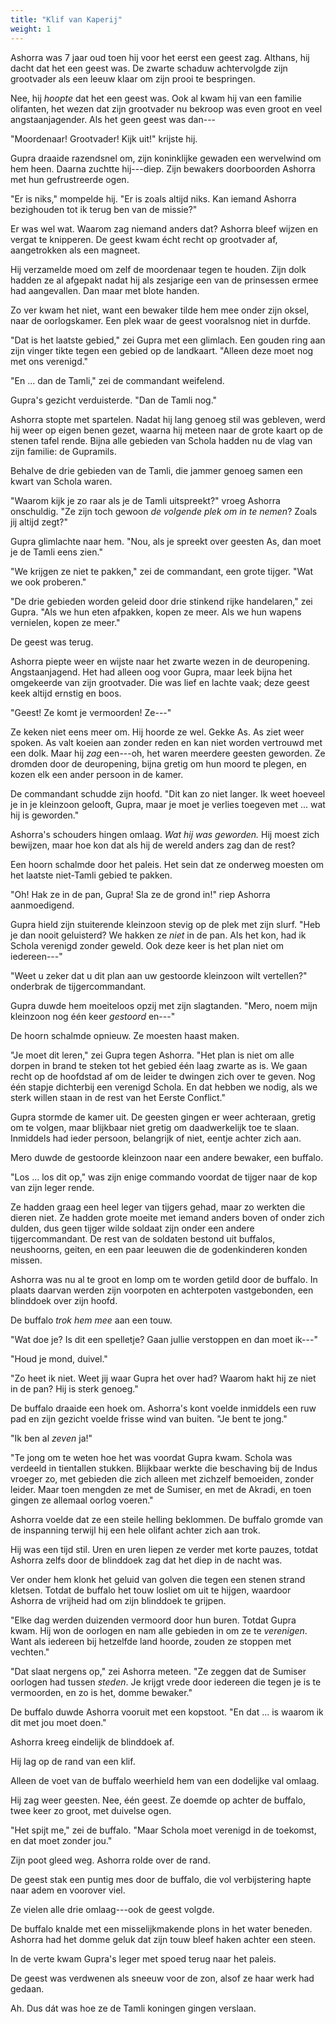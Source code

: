 ```yaml
---
title: "Klif van Kaperij"
weight: 1
---
```


Ashorra was 7 jaar oud toen hij voor het eerst een geest zag. Althans, hij dacht dat het een geest was. De zwarte schaduw achtervolgde zijn grootvader als een leeuw klaar om zijn prooi te bespringen.

Nee, hij _hoopte_ dat het een geest was. Ook al kwam hij van een familie olifanten, het wezen dat zijn grootvader nu bekroop was even groot en veel angstaanjagender. Als het geen geest was dan---

"Moordenaar! Grootvader! Kijk uit!" krijste hij.

Gupra draaide razendsnel om, zijn koninklijke gewaden een wervelwind om hem heen. Daarna zuchtte hij---diep. Zijn bewakers doorboorden Ashorra met hun gefrustreerde ogen.

"Er is niks," mompelde hij. "Er is zoals altijd niks. Kan iemand Ashorra bezighouden tot ik terug ben van de missie?"

Er was wel wat. Waarom zag niemand anders dat? Ashorra bleef wijzen en vergat te knipperen. De geest kwam écht recht op grootvader af, aangetrokken als een magneet.

Hij verzamelde moed om zelf de moordenaar tegen te houden. Zijn dolk hadden ze al afgepakt nadat hij als zesjarige een van de prinsessen ermee had aangevallen. Dan maar met blote handen.

Zo ver kwam het niet, want een bewaker tilde hem mee onder zijn oksel, naar de oorlogskamer. Een plek waar de geest vooralsnog niet in durfde.

"Dat is het laatste gebied," zei Gupra met een glimlach. Een gouden ring aan zijn vinger tikte tegen een gebied op de landkaart. "Alleen deze moet nog met ons verenigd."

"En ... dan de Tamli," zei de commandant weifelend.

Gupra's gezicht verduisterde. "Dan de Tamli nog."

Ashorra stopte met spartelen. Nadat hij lang genoeg stil was gebleven, werd hij weer op eigen benen gezet, waarna hij meteen naar de grote kaart op de stenen tafel rende. Bijna alle gebieden van Schola hadden nu de vlag van zijn familie: de Gupramils.

Behalve de drie gebieden van de Tamli, die jammer genoeg samen een kwart van Schola waren.

"Waarom kijk je zo raar als je de Tamli uitspreekt?" vroeg Ashorra onschuldig. "Ze zijn toch gewoon _de volgende plek om in te nemen_? Zoals jij altijd zegt?"

Gupra glimlachte naar hem. "Nou, als je spreekt over geesten As, dan moet je de Tamli eens zien."

"We krijgen ze niet te pakken," zei de commandant, een grote tijger. "Wat we ook proberen."

"De drie gebieden worden geleid door drie stinkend rijke handelaren," zei Gupra. "Als we hun eten afpakken, kopen ze meer. Als we hun wapens vernielen, kopen ze meer."

De geest was terug.

Ashorra piepte weer en wijste naar het zwarte wezen in de deuropening. Angstaanjagend. Het had alleen oog voor Gupra, maar leek bijna het omgekeerde van zijn grootvader. Die was lief en lachte vaak; deze geest keek altijd ernstig en boos. 

"Geest! Ze komt je vermoorden! Ze---" 

Ze keken niet eens meer om. Hij hoorde ze wel. Gekke As. As ziet weer spoken. As valt koeien aan zonder reden en kan niet worden vertrouwd met een dolk. Maar hij _zag_ een---oh, het waren meerdere geesten geworden. Ze dromden door de deuropening, bijna gretig om hun moord te plegen, en kozen elk een ander persoon in de kamer.

De commandant schudde zijn hoofd. "Dit kan zo niet langer. Ik weet hoeveel je in je kleinzoon gelooft, Gupra, maar je moet je verlies toegeven met ... wat hij is geworden."

Ashorra's schouders hingen omlaag. _Wat hij was geworden._ Hij moest zich bewijzen, maar hoe kon dat als hij de wereld anders zag dan de rest?

Een hoorn schalmde door het paleis. Het sein dat ze onderweg moesten om het laatste niet-Tamli gebied te pakken.

"Oh! Hak ze in de pan, Gupra! Sla ze de grond in!" riep Ashorra aanmoedigend.

Gupra hield zijn stuiterende kleinzoon stevig op de plek met zijn slurf. "Heb je dan nooit geluisterd? We hakken ze _niet_ in de pan. Als het kon, had ik Schola verenigd zonder geweld. Ook deze keer is het plan niet om iedereen---"

"Weet u zeker dat u dit plan aan uw gestoorde kleinzoon wilt vertellen?" onderbrak de tijgercommandant.

Gupra duwde hem moeiteloos opzij met zijn slagtanden. "Mero, noem mijn kleinzoon nog één keer _gestoord_ en---"

De hoorn schalmde opnieuw. Ze moesten haast maken.

"Je moet dit leren," zei Gupra tegen Ashorra. "Het plan is niet om alle dorpen in brand te steken tot het gebied één laag zwarte as is. We gaan recht op de hoofdstad af om de leider te dwingen zich over te geven. Nog één stapje dichterbij een verenigd Schola. En dat hebben we nodig, als we sterk willen staan in de rest van het Eerste Conflict."

Gupra stormde de kamer uit. De geesten gingen er weer achteraan, gretig om te volgen, maar blijkbaar niet gretig om daadwerkelijk toe te slaan. Inmiddels had ieder persoon, belangrijk of niet, eentje achter zich aan.

Mero duwde de gestoorde kleinzoon naar een andere bewaker, een buffalo. 

"Los ... los dit op," was zijn enige commando voordat de tijger naar de kop van zijn leger rende.

Ze hadden graag een heel leger van tijgers gehad, maar zo werkten die dieren niet. Ze hadden grote moeite met iemand anders boven of onder zich dulden, dus geen tijger wilde soldaat zijn onder een andere tijgercommandant. De rest van de soldaten bestond uit buffalos, neushoorns, geiten, en een paar leeuwen die de godenkinderen konden missen.

Ashorra was nu al te groot en lomp om te worden getild door de buffalo. In plaats daarvan werden zijn voorpoten en achterpoten vastgebonden, een blinddoek over zijn hoofd.

De buffalo _trok hem mee_ aan een touw.

"Wat doe je? Is dit een spelletje? Gaan jullie verstoppen en dan moet ik---"

"Houd je mond, duivel."

"Zo heet ik niet. Weet jij waar Gupra het over had? Waarom hakt hij ze niet in de pan? Hij is sterk genoeg."

De buffalo draaide een hoek om. Ashorra's kont voelde inmiddels een ruw pad en zijn gezicht voelde frisse wind van buiten. "Je bent te jong."

"Ik ben al _zeven_ ja!"

"Te jong om te weten hoe het was voordat Gupra kwam. Schola was verdeeld in tientallen stukken. Blijkbaar werkte die beschaving bij de Indus vroeger zo, met gebieden die zich alleen met zichzelf bemoeiden, zonder leider. Maar toen mengden ze met de Sumiser, en met de Akradi, en toen gingen ze allemaal oorlog voeren."

Ashorra voelde dat ze een steile helling beklommen. De buffalo gromde van de inspanning terwijl hij een hele olifant achter zich aan trok.

Hij was een tijd stil. Uren en uren liepen ze verder met korte pauzes, totdat Ashorra zelfs door de blinddoek zag dat het diep in de nacht was.

Ver onder hem klonk het geluid van golven die tegen een stenen strand kletsen. Totdat de buffalo het touw losliet om uit te hijgen, waardoor Ashorra de vrijheid had om zijn blinddoek te grijpen.

"Elke dag werden duizenden vermoord door hun buren. Totdat Gupra kwam. Hij won de oorlogen en nam alle gebieden in om ze te _verenigen_. Want als iedereen bij hetzelfde land hoorde, zouden ze stoppen met vechten."

"Dat slaat nergens op," zei Ashorra meteen. "Ze zeggen dat de Sumiser oorlogen had tussen _steden_. Je krijgt vrede door iedereen die tegen je is te vermoorden, en zo is het, domme bewaker."

De buffalo duwde Ashorra vooruit met een kopstoot. "En dat ... is waarom ik dit met jou moet doen."

Ashorra kreeg eindelijk de blinddoek af.

Hij lag op de rand van een klif.

Alleen de voet van de buffalo weerhield hem van een dodelijke val omlaag.

Hij zag weer geesten. Nee, één geest. Ze doemde op achter de buffalo, twee keer zo groot, met duivelse ogen.

"Het spijt me," zei de buffalo. "Maar Schola moet verenigd in de toekomst, en dat moet zonder jou."

Zijn poot gleed weg. Ashorra rolde over de rand.

De geest stak een puntig mes door de buffalo, die vol verbijstering hapte naar adem en voorover viel.

Ze vielen alle drie omlaag---ook de geest volgde.

De buffalo knalde met een misselijkmakende plons in het water beneden. Ashorra had het domme geluk dat zijn touw bleef haken achter een steen.

In de verte kwam Gupra's leger met spoed terug naar het paleis. 

De geest was verdwenen als sneeuw voor de zon, alsof ze haar werk had gedaan. 

Ah. Dus dát was hoe ze de Tamli koningen gingen verslaan.